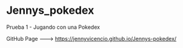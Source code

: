 # Jennys_pokedex
Prueba 1 - Jugando con una Pokedex

GitHub Page ---> https://jennyvicencio.github.io/Jennys-pokedex/
